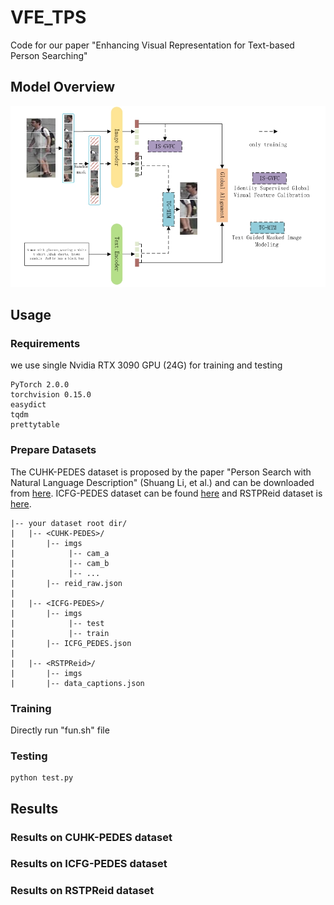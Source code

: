 # VFE_TPS
Code for our paper "Enhancing Visual Representation for Text-based Person Searching"

## Model Overview
![Model Architecture](https://github.com/zhangweifeng1218/VFE_TPS/blob/main/img/model.png)

## Usage
### Requirements
we use single Nvidia RTX 3090 GPU (24G) for training and testing
```
PyTorch 2.0.0
torchvision 0.15.0
easydict
tqdm
prettytable
```
 ### Prepare Datasets
 The CUHK-PEDES dataset is proposed by the paper "Person Search with Natural Language Description" (Shuang Li, et al.) and can be downloaded from [here](https://github.com/ShuangLI59/Person-Search-with-Natural-Language-Description). ICFG-PEDES dataset can be found [here](https://github.com/zifyloo/SSAN) and RSTPReid dataset is [here](https://github.com/NjtechCVLab/RSTPReid-Dataset).
 ```
|-- your dataset root dir/
|   |-- <CUHK-PEDES>/
|       |-- imgs
|            |-- cam_a
|            |-- cam_b
|            |-- ...
|       |-- reid_raw.json
|
|   |-- <ICFG-PEDES>/
|       |-- imgs
|            |-- test
|            |-- train 
|       |-- ICFG_PEDES.json
|
|   |-- <RSTPReid>/
|       |-- imgs
|       |-- data_captions.json
```

### Training
Directly run "fun.sh" file 

### Testing
```
python test.py
```

## Results
### Results on CUHK-PEDES dataset

### Results on ICFG-PEDES dataset

### Results on RSTPReid dataset
